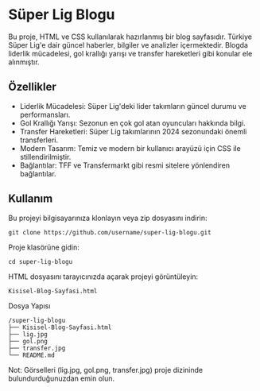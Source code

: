# Süper Lig Blogu
Bu proje, HTML ve CSS kullanılarak hazırlanmış bir blog sayfasıdır. Türkiye Süper Lig'e dair güncel haberler, bilgiler ve analizler içermektedir. Blogda liderlik mücadelesi, gol krallığı yarışı ve transfer hareketleri gibi konular ele alınmıştır.

## Özellikler
- Liderlik Mücadelesi: Süper Lig'deki lider takımların güncel durumu ve performansları.
- Gol Krallığı Yarışı: Sezonun en çok gol atan oyuncuları hakkında bilgi.
- Transfer Hareketleri: Süper Lig takımlarının 2024 sezonundaki önemli transferleri.
- Modern Tasarım: Temiz ve modern bir kullanıcı arayüzü için CSS ile stillendirilmiştir.
- Bağlantılar: TFF ve Transfermarkt gibi resmi sitelere yönlendiren bağlantılar.

## Kullanım
Bu projeyi bilgisayarınıza klonlayın veya zip dosyasını indirin:
```
git clone https://github.com/username/super-lig-blogu.git
```
Proje klasörüne gidin:
```
cd super-lig-blogu
```
HTML dosyasını tarayıcınızda açarak projeyi görüntüleyin:
```
Kisisel-Blog-Sayfasi.html
```
Dosya Yapısı
```
/super-lig-blogu
├── Kisisel-Blog-Sayfasi.html
├── lig.jpg
├── gol.png
├── transfer.jpg
└── README.md
```
Not: Görselleri (lig.jpg, gol.png, transfer.jpg) proje dizininde bulundurduğunuzdan emin olun.
